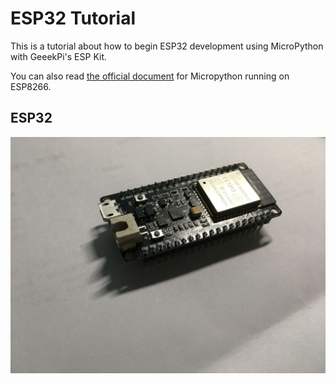 # ESP32 Tutorial

This is a tutorial about how to begin ESP32 development using MicroPython with GeeekPi's  ESP Kit.

You can also read [the official document](http://docs.micropython.org/en/latest/esp8266/) for Micropython running on ESP8266.


## ESP32

![ESP32](/static/ESP32-bare.jpg)

